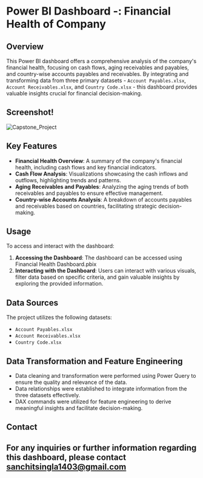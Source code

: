 # **Power BI Dashboard -: Financial Health of Company**
## Overview

This Power BI dashboard offers a comprehensive analysis of the company's financial health, focusing on cash flows, aging receivables and payables, and country-wise accounts payables and receivables. By integrating and transforming data from three primary datasets - `Account Payables.xlsx`, `Account Receivables.xlsx`, and `Country Code.xlsx` - this dashboard provides valuable insights crucial for financial decision-making.

## Screenshot!

![Capstone_Project](https://github.com/sa-1-2/Financial_Insights_POWER_BI_Dashboard/assets/92681055/5f3206fc-5224-47f1-8e8f-2ced31fcb0c2)

## Key Features

- **Financial Health Overview**: A summary of the company's financial health, including cash flows and key financial indicators.
- **Cash Flow Analysis**: Visualizations showcasing the cash inflows and outflows, highlighting trends and patterns.
- **Aging Receivables and Payables**: Analyzing the aging trends of both receivables and payables to ensure effective management.
- **Country-wise Accounts Analysis**: A breakdown of accounts payables and receivables based on countries, facilitating strategic decision-making.

## Usage

To access and interact with the dashboard:

1. **Accessing the Dashboard**: The dashboard can be accessed using Financial Health Dashboard.pbix
2. **Interacting with the Dashboard**: Users can interact with various visuals, filter data based on specific criteria, and gain valuable insights by exploring the provided information.

## Data Sources

The project utilizes the following datasets:

- `Account Payables.xlsx`
- `Account Receivables.xlsx`
- `Country Code.xlsx`

## Data Transformation and Feature Engineering

- Data cleaning and transformation were performed using Power Query to ensure the quality and relevance of the data.
- Data relationships were established to integrate information from the three datasets effectively.
- DAX commands were utilized for feature engineering to derive meaningful insights and facilitate decision-making.



## Contact

For any inquiries or further information regarding this dashboard, please contact **sanchitsingla1403@gmail.com**
---
